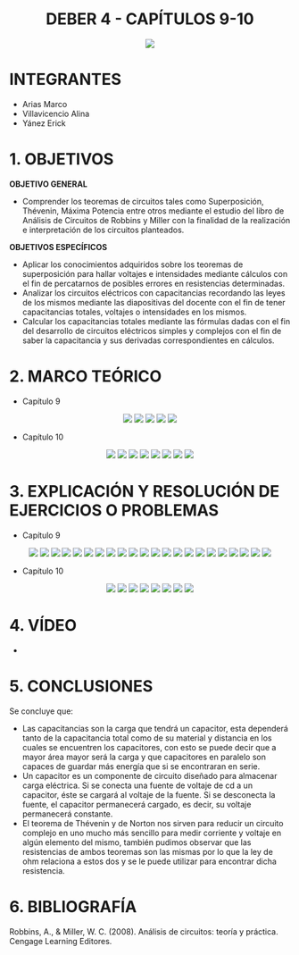 <div align="center">

# DEBER 4 - CAPÍTULOS 9-10
  
![](https://github.com/erickyanez1/IMAGENES-DEBER-1/blob/main/espe.png) 

</div>

# **INTEGRANTES**

- Arias Marco
- Villavicencio Alina
- Yánez Erick


# **1. OBJETIVOS**

**OBJETIVO GENERAL**
  - Comprender los teoremas de circuitos tales como Superposición, Thévenin, Máxima Potencia entre otros mediante el estudio del libro de Análisis de Circuitos de Robbins y Miller con la finalidad de la realización e interpretación de los circuitos planteados.
 
 **OBJETIVOS ESPECÍFICOS**
  - Aplicar los conocimientos adquiridos sobre los teoremas de superposición para hallar voltajes e intensidades mediante cálculos con el fin de percatarnos de posibles errores en resistencias determinadas.
  - Analizar los circuitos eléctricos con capacitancias recordando las leyes de los mismos mediante las diapositivas del docente con el fin de tener capacitancias totales, voltajes o intensidades en los mismos.
  - Calcular los capacitancias totales mediante las fórmulas dadas con el fin del desarrollo de circuitos eléctricos simples y complejos con el fin de saber la capacitancia y sus derivadas correspondientes en cálculos.
  
# **2. MARCO TEÓRICO**

- Capítulo 9
<div align="center">

![](https://github.com/erickyanez1/DEBER5/blob/main/IMG/Marco_Teorico_1_cap9.png)
![](https://github.com/erickyanez1/DEBER5/blob/main/IMG/Marco_Teorico_2_cap9.png)
![](https://github.com/erickyanez1/DEBER5/blob/main/IMG/Marco_Teorico_3_cap9.png)
![](https://github.com/erickyanez1/DEBER5/blob/main/IMG/Marco_Teorico_4_cap9.png)
![](https://github.com/erickyanez1/DEBER5/blob/main/IMG/Marco_Teorico_5_cap9.png)
  


</div>


- Capítulo 10
<div align="center">

![](https://github.com/erickyanez1/DEBER5/blob/main/IMG/Mapa_Cap10_P1.jpg)
![](https://github.com/erickyanez1/DEBER5/blob/main/IMG/Mapa_Cap10_P2.jpg)
![](https://github.com/erickyanez1/DEBER5/blob/main/IMG/Mapa_Cap10_P3.jpg)
![](https://github.com/erickyanez1/DEBER5/blob/main/IMG/Mapa_Cap10_P4.jpg)
![](https://github.com/erickyanez1/DEBER5/blob/main/IMG/Mapa_Cap10_P5.jpg)
![](https://github.com/erickyanez1/DEBER5/blob/main/IMG/Mapa_Cap10_P6.jpg)
![](https://github.com/erickyanez1/DEBER5/blob/main/IMG/Mapa_Cap10_P7.jpg)
![](https://github.com/erickyanez1/DEBER5/blob/main/IMG/Mapa_Cap10_P8.jpg)

</div>




# **3. EXPLICACIÓN Y RESOLUCIÓN DE EJERCICIOS O PROBLEMAS**

- Capítulo 9
<div align="center">

![](https://github.com/erickyanez1/DEBER5/blob/main/IMG/Ejer_1_cap9.png)
![](https://github.com/erickyanez1/DEBER5/blob/main/IMG/Ejer_3_cap9.png)
![](https://github.com/erickyanez1/DEBER5/blob/main/IMG/Ejer_5_cap9.png)
![](https://github.com/erickyanez1/DEBER5/blob/main/IMG/Ejer_7_cap9.png)
![](https://github.com/erickyanez1/DEBER5/blob/main/IMG/Ejer_9_cap9.png)
![](https://github.com/erickyanez1/DEBER5/blob/main/IMG/Ejer_11_cap9.png)
![](https://github.com/erickyanez1/DEBER5/blob/main/IMG/Ejer_13_15_cap9.png)
![](https://github.com/erickyanez1/DEBER5/blob/main/IMG/Ejer_17_cap9.png)
![](https://github.com/erickyanez1/DEBER5/blob/main/IMG/Ejer_19_cap9.png)
![](https://github.com/erickyanez1/DEBER5/blob/main/IMG/Ejer_21_23_cap9.png)
![](https://github.com/erickyanez1/DEBER5/blob/main/IMG/Ejer_25_cap9.png)
![](https://github.com/erickyanez1/DEBER5/blob/main/IMG/Ejer_27_29_cap9.png)
![](https://github.com/erickyanez1/DEBER5/blob/main/IMG/Ejer_31_cap9.png)
![](https://github.com/erickyanez1/DEBER5/blob/main/IMG/Ejer_33_cap9.png)
![](https://github.com/erickyanez1/DEBER5/blob/main/IMG/35.PNG)
![](https://github.com/erickyanez1/DEBER5/blob/main/IMG/37.PNG) 
![](https://github.com/erickyanez1/DEBER5/blob/main/IMG/39-1.PNG)
![](https://github.com/erickyanez1/DEBER5/blob/main/IMG/39-2.PNG)
![](https://github.com/erickyanez1/DEBER5/blob/main/IMG/41.PNG)
![](https://github.com/erickyanez1/DEBER5/blob/main/IMG/49-1.PNG)
![](https://github.com/erickyanez1/DEBER5/blob/main/IMG/49-2.PNG)
![](https://github.com/erickyanez1/DEBER5/blob/main/IMG/51.PNG)


</div>

- Capítulo 10
<div align="center">

![](https://github.com/erickyanez1/DEBER5/blob/main/IMG/10-1.PNG)
![](https://github.com/erickyanez1/DEBER5/blob/main/IMG/10-3.PNG)
![](https://github.com/erickyanez1/DEBER5/blob/main/IMG/10-5.PNG)
![](https://github.com/erickyanez1/DEBER5/blob/main/IMG/10-7.PNG)
![](https://github.com/erickyanez1/DEBER5/blob/main/IMG/10-9.PNG)
![](https://github.com/erickyanez1/DEBER5/blob/main/IMG/10-11.PNG)
![](https://github.com/erickyanez1/DEBER5/blob/main/IMG/10-112.PNG)
![](https://github.com/erickyanez1/DEBER5/blob/main/IMG/10-13.PNG)


</div>

# **4. VÍDEO**

- 

# **5. CONCLUSIONES**

Se concluye que:

- Las capacitancias son la carga que tendrá un capacitor, esta dependerá tanto de la capacitancia total como de su material y distancia en los cuales se encuentren los capacitores, con esto se puede decir que a mayor área mayor será la carga y que capacitores en paralelo son capaces de guardar más energía que si se encontraran en serie.
- Un capacitor es un componente de circuito diseñado para almacenar carga eléctrica. Si se conecta una fuente de voltaje de cd a un capacitor, éste
se cargará al voltaje de la fuente. Si se desconecta la fuente, el capacitor permanecerá cargado, es decir, su voltaje permanecerá constante.
- El teorema de Thévenin y de Norton nos sirven para reducir un circuito complejo en uno mucho más sencillo para medir corriente y voltaje en algún elemento del mismo, también pudimos observar que las resistencias de ambos teoremas son las mismas por lo que la ley de ohm relaciona a estos dos y se le puede utilizar para encontrar dicha resistencia.


# **6. BIBLIOGRAFÍA**

Robbins, A., & Miller, W. C. (2008). Análisis de circuitos: teoría y práctica. Cengage Learning Editores.
